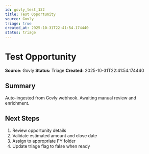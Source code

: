 ```yaml
---
id: govly_test_132
title: Test Opportunity
source: Govly
triage: true
created_at: 2025-10-31T22:41:54.174440
status: triage
---
```


# Test Opportunity

**Source:** Govly
**Status:** Triage
**Created:** 2025-10-31T22:41:54.174440

## Summary

Auto-ingested from Govly webhook. Awaiting manual review and enrichment.

## Next Steps

1. Review opportunity details
2. Validate estimated amount and close date
3. Assign to appropriate FY folder
4. Update triage flag to false when ready
